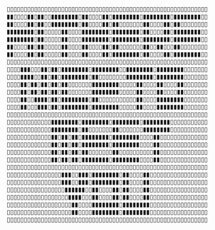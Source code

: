 ▯▯▯▯▯▯▯▯▯▯▯▯▯▯▯▯▯▯▯▯▯▯▯▯▯▯▯▯▯▯▯▯▯▯▯▯▯▯▯▯▯▯▯▯▯▯▯▯▯▯▯▯▯▯▯▯▯▯▯
▮▮▯▯▯▯▮▮▯▮▮▯▯▮▮▮▮▮▮▮▮▯▮▮▯▯▯▯▮▮▯▮▮▮▮▮▮▮▮▯▮▮▮▮▮▮▮▮▯▮▮▮▮▮▮▮▮▯▯
▮▮▯▯▯▯▮▮▯▮▮▯▯▮▮▮▮▮▮▮▮▯▮▮▯▯▯▯▮▮▯▮▮▯▯▯▯▯▯▯▮▮▯▯▯▯▮▮▯▮▮▯▯▯▯▯▯▯▯
▮▮▮▮▮▮▮▮▯▮▮▯▯▯▯▯▮▮▯▯▯▯▮▮▮▮▮▮▮▮▯▮▮▮▮▮▮▮▮▯▮▮▯▯▯▯▮▮▯▮▮▮▮▮▮▮▮▯▯
▮▮▮▮▮▮▮▮▯▮▮▯▯▯▯▯▮▮▯▯▯▯▮▮▮▮▮▮▮▮▯▮▮▮▮▮▮▮▮▯▮▮▮▮▮▮▮▮▯▮▮▮▮▮▮▮▮▯▯
▮▮▯▯▯▯▮▮▯▮▮▯▯▯▯▯▮▮▯▯▯▯▮▮▯▯▯▯▮▮▯▮▮▯▯▯▯▯▯▯▮▮▯▯▮▮▯▯▯▮▮▯▯▯▯▯▯▯▯
▮▮▯▯▯▯▮▮▯▮▮▯▯▯▯▯▮▮▯▯▯▯▮▮▯▯▯▯▮▮▯▮▮▮▮▮▮▮▮▯▮▮▯▯▯▯▮▮▯▮▮▮▮▮▮▮▮▯▯
▯▯▯▯▯▯▯▯▯▯▯▯▯▯▯▯▯▯▯▯▯▯▯▯▯▯▯▯▯▯▯▯▯▯▯▯▯▯▯▯▯▯▯▯▯▯▯▯▯▯▯▯▯▯▯▯▯▯▯
▯▯▯▯▮▮▮▯▯▯▮▮▯▮▮▯▮▮▮▮▮▮▮▮▯▮▮▮▮▮▮▮▮▯▯▮▮▮▮▮▮▮▮▯▮▮▮▮▮▮▮▮▯▯▯▯▯▯▯
▯▯▯▯▮▮▮▮▯▯▮▮▯▮▮▯▮▮▮▮▮▮▮▮▯▮▮▯▯▯▯▯▯▯▯▮▮▮▮▮▮▮▮▯▮▮▮▮▮▮▮▮▯▯▯▯▯▯▯
▯▯▯▯▮▮▯▮▮▯▮▮▯▮▮▯▮▮▯▯▯▯▯▯▯▮▮▮▮▮▮▮▮▯▯▯▯▯▮▮▯▯▯▯▮▮▯▯▯▯▮▮▯▯▯▯▯▯▯
▯▯▯▯▮▮▯▮▮▯▮▮▯▮▮▯▮▮▯▯▯▯▯▯▯▮▮▮▮▮▮▮▮▯▯▯▯▯▮▮▯▯▯▯▮▮▯▯▯▯▮▮▯▯▯▯▯▯▯
▯▯▯▯▮▮▯▯▮▮▮▮▯▮▮▯▮▮▮▮▮▮▮▮▯▮▮▯▯▯▯▯▯▯▯▯▯▯▮▮▯▯▯▯▮▮▮▮▮▮▮▮▯▯▯▯▯▯▯
▯▯▯▯▮▮▯▯▯▮▮▮▯▮▮▯▮▮▮▮▮▮▮▮▯▮▮▮▮▮▮▮▮▯▯▯▯▯▮▮▯▯▯▯▮▮▮▮▮▮▮▮▯▯▯▯▯▯▯
▯▯▯▯▯▯▯▯▯▯▯▯▯▯▯▯▯▯▯▯▯▯▯▯▯▯▯▯▯▯▯▯▯▯▯▯▯▯▯▯▯▯▯▯▯▯▯▯▯▯▯▯▯▯▯▯▯▯▯
▯▯▯▯▯▯▯▯▯▯▯▯▯▮▮▮▮▮▮▮▮▯▮▮▮▮▮▮▮▮▯▮▮▮▮▮▮▮▮▯▮▮▮▮▮▮▮▮▯▯▯▯▯▯▯▯▯▯▯
▯▯▯▯▯▯▯▯▯▯▯▯▯▮▮▮▮▮▮▮▮▯▮▮▯▯▯▯▯▯▯▮▮▯▯▯▯▯▯▯▮▮▮▮▮▮▮▮▯▯▯▯▯▯▯▯▯▯▯
▯▯▯▯▯▯▯▯▯▯▯▯▯▮▮▯▮▮▯▮▮▯▮▮▮▮▮▮▮▮▯▮▮▮▮▮▮▮▮▯▯▯▯▮▮▯▯▯▯▯▯▯▯▯▯▯▯▯▯
▯▯▯▯▯▯▯▯▯▯▯▯▯▮▮▯▮▮▯▮▮▯▮▮▮▮▮▮▮▮▯▮▮▮▮▮▮▮▮▯▯▯▯▮▮▯▯▯▯▯▯▯▯▯▯▯▯▯▯
▯▯▯▯▯▯▯▯▯▯▯▯▯▮▮▯▮▮▯▮▮▯▮▮▯▯▯▯▯▯▯▮▮▯▯▯▯▯▯▯▯▯▯▮▮▯▯▯▯▯▯▯▯▯▯▯▯▯▯
▯▯▯▯▯▯▯▯▯▯▯▯▯▮▮▯▮▮▯▮▮▯▮▮▮▮▮▮▮▮▯▮▮▮▮▮▮▮▮▯▯▯▯▮▮▯▯▯▯▯▯▯▯▯▯▯▯▯▯
▯▯▯▯▯▯▯▯▯▯▯▯▯▯▯▯▯▯▯▯▯▯▯▯▯▯▯▯▯▯▯▯▯▯▯▯▯▯▯▯▯▯▯▯▯▯▯▯▯▯▯▯▯▯▯▯▯▯▯
▯▯▯▯▯▯▯▯▯▯▯▯▯▯▯▯▮▮▮▯▯▮▮▮▯▮▮▮▮▮▮▮▮▯▮▮▯▯▯▯▮▮▯▯▯▯▯▯▯▯▯▯▯▯▯▯▯▯▯
▯▯▯▯▯▯▯▯▯▯▯▯▯▯▯▯▮▮▮▯▯▮▮▮▯▮▮▮▮▮▮▮▮▯▮▮▯▯▯▯▮▮▯▯▯▯▯▯▯▯▯▯▯▯▯▯▯▯▯
▯▯▯▯▯▯▯▯▯▯▯▯▯▯▯▯▯▮▮▮▮▮▮▯▯▮▮▯▯▯▯▮▮▯▮▮▯▯▯▯▮▮▯▯▯▯▯▯▯▯▯▯▯▯▯▯▯▯▯
▯▯▯▯▯▯▯▯▯▯▯▯▯▯▯▯▯▯▮▮▮▮▯▯▯▮▮▯▯▯▯▮▮▯▮▮▯▯▯▯▮▮▯▯▯▯▯▯▯▯▯▯▯▯▯▯▯▯▯
▯▯▯▯▯▯▯▯▯▯▯▯▯▯▯▯▯▯▯▮▮▯▯▯▯▮▮▮▮▮▮▮▮▯▮▮▮▮▮▮▮▮▯▯▯▯▯▯▯▯▯▯▯▯▯▯▯▯▯
▯▯▯▯▯▯▯▯▯▯▯▯▯▯▯▯▯▯▯▮▮▯▯▯▯▮▮▮▮▮▮▮▮▯▮▮▮▮▮▮▮▮▯▯▯▯▯▯▯▯▯▯▯▯▯▯▯▯▯
▯▯▯▯▯▯▯▯▯▯▯▯▯▯▯▯▯▯▯▯▯▯▯▯▯▯▯▯▯▯▯▯▯▯▯▯▯▯▯▯▯▯▯▯▯▯▯▯▯▯▯▯▯▯▯▯▯▯▯

